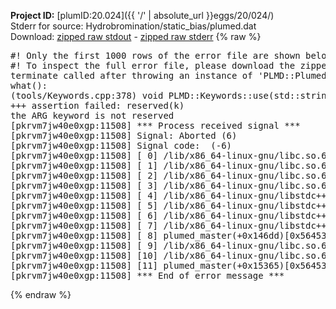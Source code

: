 **Project ID:** [plumID:20.024]({{ '/' | absolute_url }}eggs/20/024/)  
Stderr for source:  Hydrobromination/static_bias/plumed.dat   
Download: [zipped raw stdout](plumed.dat.plumed_master.stdout.txt.zip) - [zipped raw stderr](plumed.dat.plumed_master.stderr.txt.zip) 
{% raw %}
<pre>
#! Only the first 1000 rows of the error file are shown below
#! To inspect the full error file, please download the zipped raw stderr file above
terminate called after throwing an instance of 'PLMD::Plumed::ExceptionError'
what():
(tools/Keywords.cpp:378) void PLMD::Keywords::use(std::string_view)
+++ assertion failed: reserved(k)
the ARG keyword is not reserved
[pkrvm7jw40e0xgp:11508] *** Process received signal ***
[pkrvm7jw40e0xgp:11508] Signal: Aborted (6)
[pkrvm7jw40e0xgp:11508] Signal code:  (-6)
[pkrvm7jw40e0xgp:11508] [ 0] /lib/x86_64-linux-gnu/libc.so.6(+0x45330)[0x7f2662645330]
[pkrvm7jw40e0xgp:11508] [ 1] /lib/x86_64-linux-gnu/libc.so.6(pthread_kill+0x11c)[0x7f266269eb2c]
[pkrvm7jw40e0xgp:11508] [ 2] /lib/x86_64-linux-gnu/libc.so.6(gsignal+0x1e)[0x7f266264527e]
[pkrvm7jw40e0xgp:11508] [ 3] /lib/x86_64-linux-gnu/libc.so.6(abort+0xdf)[0x7f26626288ff]
[pkrvm7jw40e0xgp:11508] [ 4] /lib/x86_64-linux-gnu/libstdc++.so.6(+0xa5ff5)[0x7f2662aa5ff5]
[pkrvm7jw40e0xgp:11508] [ 5] /lib/x86_64-linux-gnu/libstdc++.so.6(+0xbb0da)[0x7f2662abb0da]
[pkrvm7jw40e0xgp:11508] [ 6] /lib/x86_64-linux-gnu/libstdc++.so.6(_ZSt10unexpectedv+0x0)[0x7f2662aa5a55]
[pkrvm7jw40e0xgp:11508] [ 7] /lib/x86_64-linux-gnu/libstdc++.so.6(+0xa5a6f)[0x7f2662aa5a6f]
[pkrvm7jw40e0xgp:11508] [ 8] plumed_master(+0x146dd)[0x564535cbe6dd]
[pkrvm7jw40e0xgp:11508] [ 9] /lib/x86_64-linux-gnu/libc.so.6(+0x2a1ca)[0x7f266262a1ca]
[pkrvm7jw40e0xgp:11508] [10] /lib/x86_64-linux-gnu/libc.so.6(__libc_start_main+0x8b)[0x7f266262a28b]
[pkrvm7jw40e0xgp:11508] [11] plumed_master(+0x15365)[0x564535cbf365]
[pkrvm7jw40e0xgp:11508] *** End of error message ***
</pre>
{% endraw %}
